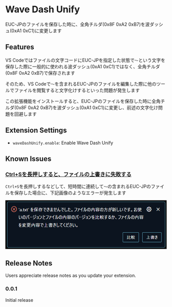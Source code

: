 # Wave Dash Unify

EUC-JPのファイルを保存した時に、全角チルダ(0x8F 0xA2 0xB7)を波ダッシュ(0xA1 0xC1)に変更します

## Features

VS Codeではファイルの文字コードにEUC-JPを指定した状態で`～`という文字を保存した際に一般的に使われる波ダッシュ(0xA1 0xC1)ではなく、全角チルダ(0x8F 0xA2 0xB7)で保存されます

そのため、VS Codeで`～`を含まれるEUC-JPのファイルを編集した際に他のツールでファイルを閲覧すると文字化けするといった問題が発生します

この拡張機能をインストールすると、EUC-JPのファイルを保存した時に全角チルダ(0x8F 0xA2 0xB7)を波ダッシュ(0xA1 0xC1)に変更し、前述の文字化け問題を回避します

## Extension Settings

* `waveDashUnify.enable`: Enable Wave Dash Unify

## Known Issues

### [Ctrl+Sを長押しすると、ファイルの上書きに失敗する](https://github.com/yutotnh/wave-dash-unify/issues/13)

`Ctrl+S`を長押しするなどして、短時間に連続して`～`の含まれるEUC-JPのファイルを保存した場合に、下記画像のようなエラーが発生します

![overwrite error](./doc/overwrite-error.png)

## Release Notes

Users appreciate release notes as you update your extension.

### 0.0.1

Initial release
